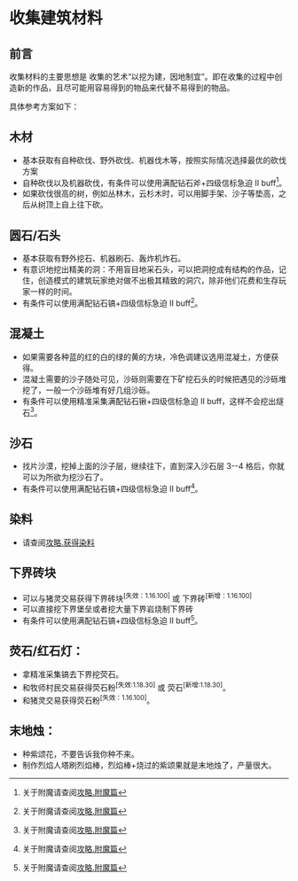 <!-- community/creation/tutorialCollectingMaterial -->

# 收集建筑材料

## 前言
收集材料的主要思想是 收集的艺术“以挖为建，因地制宜”。即在收集的过程中创造新的作品，且尽可能用容易得到的物品来代替不易得到的物品。

具体参考方案如下：

## 木材
- 基本获取有自种砍伐、野外砍伐、机器伐木等，按照实际情况选择最优的砍伐方案</br>
- 自种砍伐以及机器砍伐，有条件可以使用满配钻石斧+四级信标急迫 II buff[^附魔篇]。</br>
- 如果砍伐很高的树，例如丛林木，云杉木时，可以用脚手架、沙子等垫高，之后从树顶上自上往下砍。

## 圆石/石头
<!--?攻略.如何最高效率地获得石头/圆石-->
- 基本获取有野外挖石、机器刷石、轰炸机炸石。</br>
- 有意识地挖出精美的洞：不用盲目地采石头，可以把洞挖成有结构的作品，记住，创造模式的建筑玩家绝对做不出极其精致的洞穴，除非他们花费和生存玩家一样的时间。</br>
- 有条件可以使用满配钻石镐+四级信标急迫 II buff[^附魔篇]。

## 混凝土
- 如果需要各种蓝的红的白的绿的黄的方块，冷色调建议选用混凝土，方便获得。</br>
- 混凝土需要的沙子随处可见，沙砾则需要在下矿挖石头的时候把遇见的沙砾堆挖了，一般一个沙砾堆有好几组沙砾。</br>
- 有条件可以使用精准采集满配钻石锹+四级信标急迫 II buff，这样不会挖出燧石[^附魔篇]。

## 沙石
- 找片沙漠，挖掉上面的沙子层，继续往下，直到深入沙石层 3--4 格后，你就可以为所欲为挖沙石了。</br>
- 有条件可以使用满配钻石镐+四级信标急迫 II buff[^附魔篇]。

## 染料
- 请查阅[攻略.获得染料]()

## 下界砖块
- 可以与猪灵交易获得下界砖块<sup>[失效：1.16.100]</sup> 或 下界砖<sup>[新增：1.16.100]</sup></br>
- 可以直接挖下界堡垒或者挖大量下界岩烧制下界砖</br>
- 有条件可以使用满配钻石镐+四级信标急迫 II buff[^附魔篇]。

## 荧石/红石灯：
- 拿精准采集镐去下界挖荧石。</br>
- 和牧师村民交易获得荧石粉<sup>[失效:1.18.30]</sup> 或 荧石<sup>[新增:1.18.30]</sup>。</br>
- 和猪灵交易获得荧石粉<sup>[失效：1.16.100]</sup>。

## 末地烛：
- 种紫颂花，不要告诉我你种不来。</br>
- 制作烈焰人塔刷烈焰棒，烈焰棒+烧过的紫颂果就是末地烛了，产量很大。

[^附魔篇]:关于附魔请查阅[攻略.附魔篇](community/creation/tutorialEnchanting)

